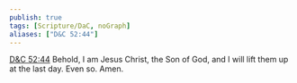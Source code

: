 ```yaml
---
publish: true
tags: [Scripture/DaC, noGraph]
aliases: ["D&C 52:44"]
---
```

[D&C 52:44](https://churchofjesuschrist.org/study/scriptures/dc-testament/dc/52?lang=eng&id=p44#p44) Behold, I am Jesus Christ, the Son of God, and I will lift them up at the last day. Even so. Amen.





